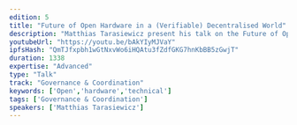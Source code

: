 ```yaml
---
edition: 5
title: "Future of Open Hardware in a (Verifiable) Decentralised World"
description: "Matthias Tarasiewicz present his talk on the Future of Open Hardware in a (Verifiable) Decentralised World."
youtubeUrl: "https://youtu.be/bAkYIyMJVaY"
ipfsHash: "QmTJfxpbh1wGtNxvWo6iHQAtu3fZdfGKG7hnKbBB5zGwjT"
duration: 1338
expertise: "Advanced"
type: "Talk"
track: "Governance & Coordination"
keywords: ['Open','hardware','technical']
tags: ['Governance & Coordination']
speakers: ['Matthias Tarasiewicz']
---
```

